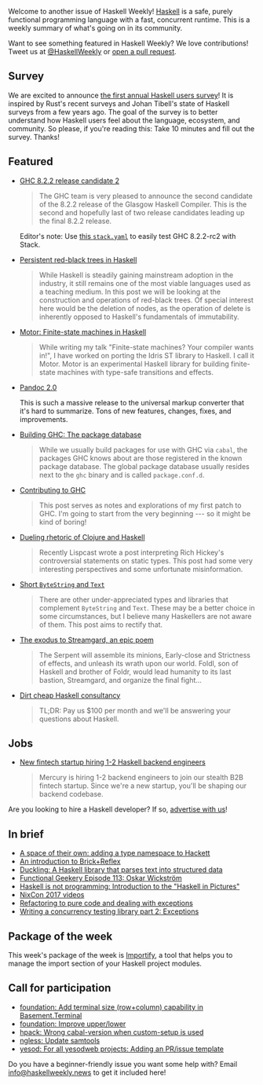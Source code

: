 Welcome to another issue of Haskell Weekly!
[Haskell](https://www.haskell.org) is a safe, purely functional programming language with a fast, concurrent runtime.
This is a weekly summary of what's going on in its community.

Want to see something featured in Haskell Weekly?
We love contributions!
Tweet us at [@HaskellWeekly](https://twitter.com/haskellweekly) or [open a pull request](https://github.com/haskellweekly/haskellweekly.github.io).

## Survey

We are excited to announce [the first annual Haskell users survey](https://haskellweekly.news/surveys/2017.html)!
It is inspired by Rust's recent surveys and Johan Tibell's state of Haskell surveys from a few years ago.
The goal of the survey is to better understand how Haskell users feel about the language, ecosystem, and community.
So please, if you're reading this:
Take 10 minutes and fill out the survey.
Thanks!

## Featured

-   [GHC 8.2.2 release candidate 2](https://mail.haskell.org/pipermail/ghc-devs/2017-October/014994.html)

    > The GHC team is very pleased to announce the second candidate of the 8.2.2 release of the Glasgow Haskell Compiler. This is the second and hopefully last of two release candidates leading up the final 8.2.2 release.

    Editor's note: Use [this `stack.yaml`](https://gist.github.com/tfausak/e60fe3fa93344c747ac38891fa55a0db/413b18b84a78ee10b48bfbb4adf898ff56d7e55d) to easily test GHC 8.2.2-rc2 with Stack.

-   [Persistent red-black trees in Haskell](https://abhiroop.github.io/Haskell-Red-Black-Tree/)

    > While Haskell is steadily gaining mainstream adoption in the industry, it still remains one of the most viable languages used as a teaching medium. In this post we will be looking at the construction and operations of red-black trees. Of special interest here would be the deletion of nodes, as the operation of delete is inherently opposed to Haskell's fundamentals of immutability.

-   [Motor: Finite-state machines in Haskell](https://wickstrom.tech/programming/2017/10/27/motor-finite-state-machines-haskell.html)

    > While writing my talk "Finite-state machines? Your compiler wants in!", I have worked on porting the Idris ST library to Haskell. I call it Motor. Motor is an experimental Haskell library for building finite-state machines with type-safe transitions and effects.

-   [Pandoc 2.0](https://github.com/jgm/pandoc/releases/tag/2.0)

    This is such a massive release to the universal markup converter that it's hard to summarize. Tons of new features, changes, fixes, and improvements.

-   [Building GHC: The package database](https://medium.com/@zw3rk/building-ghc-the-package-database-50c37cf6ce33)

    > While we usually build packages for use with GHC via `cabal`, the packages GHC knows about are those registered in the known package database. The global package database usually resides next to the `ghc` binary and is called `package.conf.d`.

-   [Contributing to GHC](http://www.parsonsmatt.org/2017/10/29/contributing_to_ghc.html)

    > This post serves as notes and explorations of my first patch to GHC. I'm going to start from the very beginning --- so it might be kind of boring!

-   [Dueling rhetoric of Clojure and Haskell](http://tech.frontrowed.com/2017/11/01/rhetoric-of-clojure-and-haskell/)

    > Recently Lispcast wrote a post interpreting Rich Hickey's controversial statements on static types. This post had some very interesting perspectives and some unfortunate misinformation.

-   [Short `ByteString` and `Text`](https://markkarpov.com/post/short-bs-and-text.html)

    > There are other under-appreciated types and libraries that complement `ByteString` and `Text`. These may be a better choice in some circumstances, but I believe many Haskellers are not aware of them. This post aims to rectify that.

-   [The exodus to Streamgard, an epic poem](https://www.tweag.io/posts/2017-11-01-streaming-and-foldl.html)

    > The Serpent will assemble its minions, Early-close and Strictness of effects, and unleash its wrath upon our world. Foldl, son of Haskell and brother of Foldr, would lead humanity to its last bastion, Streamgard, and organize the final fight...

-   [Dirt cheap Haskell consultancy](https://dirtcheaphaskell.io)

    > TL;DR: Pay us $100 per month and we'll be answering your questions about Haskell.

## Jobs

-   [New fintech startup hiring 1-2 Haskell backend engineers](https://np.reddit.com/r/haskell/comments/79ri32/new_fintech_startup_hiring_12_haskell_backend/)

    > Mercury is hiring 1-2 backend engineers to join our stealth B2B fintech startup. Since we're a new startup, you'll be shaping our backend codebase.

Are you looking to hire a Haskell developer?
If so, [advertise with us](https://haskellweekly.news/advertising.html)!

## In brief

-   [A space of their own: adding a type namespace to Hackett](https://lexi-lambda.github.io/blog/2017/10/27/a-space-of-their-own-adding-a-type-namespace-to-hackett/)
-   [An introduction to Brick+Reflex](http://hexagoxel.de/postsforpublish/posts/2017-10-30-brick-plus-reflex.html)
-   [Duckling: A Haskell library that parses text into structured data](https://github.com/facebook/duckling/blob/f0a0c1e6b8233a810f86e36b3350ed4408a9da58/README.md#readme)
-   [Functional Geekery Episode 113: Oskar Wickstr&#xf6;m](https://www.functionalgeekery.com/episode-113-oskar-wickstrom/)
-   [Haskell is not programming: Introduction to the "Haskell in Pictures"](https://superstrings.io/haskell-is-not-programming-3246779f2ef6)
-   [NixCon 2017 videos](https://www.youtube.com/channel/UCjqkNrQ8F3OhKSCfCgagWLg/videos)
-   [Refactoring to pure code and dealing with exceptions](http://www.andrevdm.com/posts/2017-10-31-refactor-away-io.html)
-   [Writing a concurrency testing library part 2: Exceptions](https://www.barrucadu.co.uk/posts/concurrency/2017-10-28-writing-a-concurrency-testing-library-02.html)

## Package of the week

This week's package of the week is [Importify](https://github.com/serokell/importify/blob/1bbdf99bf2f0f4990d7a4a1fedc7a53971d42707/README.md#readme),
a tool that helps you to manage the import section of your Haskell project modules.

## Call for participation

-   [foundation: Add terminal size (row+column) capability in Basement.Terminal](https://github.com/haskell-foundation/foundation/issues/433)
-   [foundation: Improve upper/lower](https://github.com/haskell-foundation/foundation/issues/271)
-   [hpack: Wrong cabal-version when custom-setup is used](https://github.com/sol/hpack/issues/210)
-   [ngless: Update samtools](https://github.com/luispedro/ngless/issues/40)
-   [yesod: For all yesodweb projects: Adding an PR/issue template](https://github.com/yesodweb/yesod/issues/1450)

Do you have a beginner-friendly issue you want some help with?
Email <info@haskellweekly.news> to get it included here!
